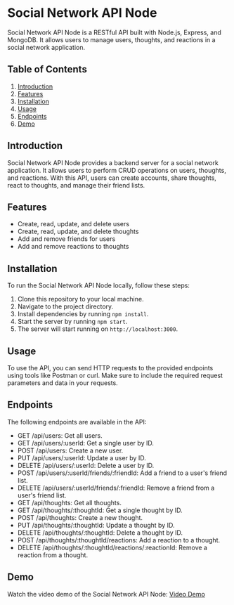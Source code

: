 # Social Network API Node

Social Network API Node is a RESTful API built with Node.js, Express, and MongoDB. It allows users to manage users, thoughts, and reactions in a social network application.

## Table of Contents

1. [Introduction](#introduction)
2. [Features](#features)
3. [Installation](#installation)
4. [Usage](#usage)
5. [Endpoints](#endpoints)
6. [Demo](#demo)

## Introduction

Social Network API Node provides a backend server for a social network application. It allows users to perform CRUD operations on users, thoughts, and reactions. With this API, users can create accounts, share thoughts, react to thoughts, and manage their friend lists.

## Features

- Create, read, update, and delete users
- Create, read, update, and delete thoughts
- Add and remove friends for users
- Add and remove reactions to thoughts

## Installation

To run the Social Network API Node locally, follow these steps:

1. Clone this repository to your local machine.
2. Navigate to the project directory.
3. Install dependencies by running `npm install`.
4. Start the server by running `npm start`.
5. The server will start running on `http://localhost:3000`.

## Usage

To use the API, you can send HTTP requests to the provided endpoints using tools like Postman or curl. Make sure to include the required request parameters and data in your requests.

## Endpoints

The following endpoints are available in the API:

- GET /api/users: Get all users.
- GET /api/users/:userId: Get a single user by ID.
- POST /api/users: Create a new user.
- PUT /api/users/:userId: Update a user by ID.
- DELETE /api/users/:userId: Delete a user by ID.
- POST /api/users/:userId/friends/:friendId: Add a friend to a user's friend list.
- DELETE /api/users/:userId/friends/:friendId: Remove a friend from a user's friend list.
- GET /api/thoughts: Get all thoughts.
- GET /api/thoughts/:thoughtId: Get a single thought by ID.
- POST /api/thoughts: Create a new thought.
- PUT /api/thoughts/:thoughtId: Update a thought by ID.
- DELETE /api/thoughts/:thoughtId: Delete a thought by ID.
- POST /api/thoughts/:thoughtId/reactions: Add a reaction to a thought.
- DELETE /api/thoughts/:thoughtId/reactions/:reactionId: Remove a reaction from a thought.

## Demo

Watch the video demo of the Social Network API Node: [Video Demo](https://drive.google.com/file/d/14tAXcjkn3NFZgBVX8G5NyOfn3UMiYW1l/view?usp=sharing)

